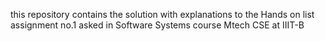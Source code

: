 this repository contains the solution with explanations to the Hands on list assignment no.1 asked in Software Systems course Mtech CSE at IIIT-B
